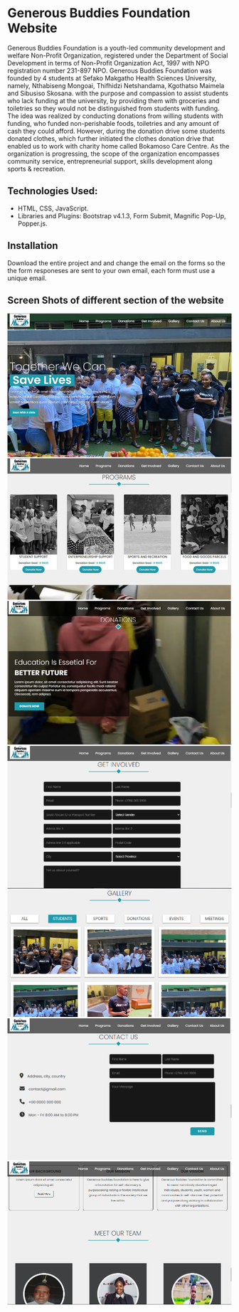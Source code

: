 # Generous Buddies Foundation Website
Generous Buddies Foundation is a youth-led community development and welfare Non-Profit Organization, 
registered under the Department of Social Development in terms of Non-Profit Organization Act, 1997 
with NPO registration number 231-897 NPO. Generous Buddies Foundation was founded by 4 students at 
Sefako Makgatho Health Sciences University, namely, Nthabiseng Mongoai, Thifhidzi Netshandama, 
Kgothatso Maimela and Sibusiso Skosana. with the purpose and compassion to assist students who lack
funding at the university, by providing them with groceries and toiletries so they would not be 
distinguished from students with funding. The idea was realized by conducting donations from willing 
students with funding, who funded non-perishable foods, toiletries and any amount of cash they 
could afford. However, during the donation drive some students donated clothes, which further initiated 
the clothes donation drive that enabled us to work with charity home called Bokamoso Care Centre. As 
the organization is progressing, the scope of the  organization encompasses community service, 
entrepreneurial support, skills development along sports & recreation.

## Technologies Used:
 - HTML, CSS, JavaScript.
 - Libraries and Plugins: Bootstrap v4.1.3, Form Submit, Magnific Pop-Up, Popper.js.
## Installation
Download the entire project and and change the email on the forms so the the form responeses are sent to your own email, each form must use a unique email.
## Screen Shots of different section of the website
![Image Alt](https://github.com/KagisoMonyela/GenerousBuddiesFoundation/blob/master/Web%20Screenshots/Home.PNG?raw=true)
![Image Alt](https://github.com/KagisoMonyela/GenerousBuddiesFoundation/blob/master/Web%20Screenshots/Programs.PNG?raw=true)
![Image Alt](https://github.com/KagisoMonyela/GenerousBuddiesFoundation/blob/master/Web%20Screenshots/Donations.PNG?raw=true)
![Image Alt](https://github.com/KagisoMonyela/GenerousBuddiesFoundation/blob/master/Web%20Screenshots/Get%20Involved.PNG?raw=true)
![Image Alt](https://github.com/KagisoMonyela/GenerousBuddiesFoundation/blob/master/Web%20Screenshots/Gallery.PNG?raw=true)
![Image Alt](https://github.com/KagisoMonyela/GenerousBuddiesFoundation/blob/master/Web%20Screenshots/Contact%20Us.PNG?raw=true)
![Image Alt](https://github.com/KagisoMonyela/GenerousBuddiesFoundation/blob/master/Web%20Screenshots/About%20Us%20and%20Meet%20Team.PNG?raw=true)
